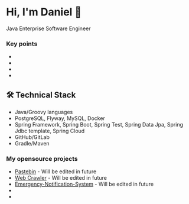 # Hi, I'm Daniel 👋
Java Enterprise Software Engineer

### Key points
*
*   
*   
*   

## 🛠 Technical Stack
*   Java/Groovy languages
*   PostgreSQL, Flyway, MySQL, Docker
*   Spring Framework, Spring Boot, Spring Test, Spring Data Jpa, Spring Jdbc template, Spring Cloud 
*   GitHub/GitLab
*   Gradle/Maven

### My opensource projects
* [Pastebin](https://github.com/Ethiqque/Pastebin) - Will be edited in future
* [Web Crawler](https://github.com/Ethiqque/Web-Crawler) - Will be edited in future
* [Emergency-Notification-System](https://github.com/Ethiqque/Emergency-Notification-System) - Will be edited in future
*
*




